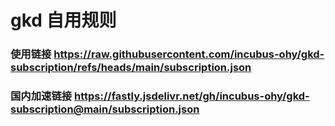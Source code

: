 # gkd 自用规则
### 使用链接 https://raw.githubusercontent.com/incubus-ohy/gkd-subscription/refs/heads/main/subscription.json
### 国内加速链接  https://fastly.jsdelivr.net/gh/incubus-ohy/gkd-subscription@main/subscription.json
